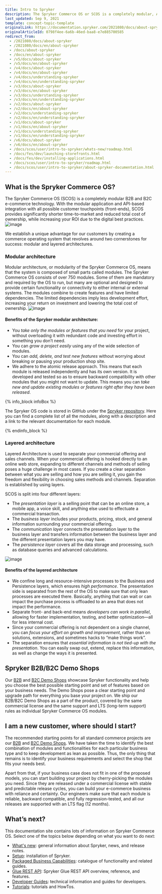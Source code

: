 ```yaml
---
title: Intro to Spryker
description: The Spryker Commerce OS or SCOS is a completely modular, API-first, headless commerce technology for transactional business models in a B2B or B2C context.
last_updated: Sep 9, 2021
template: concept-topic-template
originalLink: https://documentation.spryker.com/2021080/docs/about-spryker
originalArticleId: 0798f4ee-6a6b-46ed-baa8-e7e885700585
redirect_from:
  - /2021080/docs/about-spryker
  - /2021080/docs/en/about-spryker
  - /docs/about-spryker
  - /docs/en/about-spryker
  - /v5/docs/about-spryker
  - /v5/docs/en/about-spryker
  - /v4/docs/about-spryker
  - /v4/docs/en/about-spryker
  - /v4/docs/understanding-spryker
  - /v4/docs/en/understanding-spryker
  - /v3/docs/about-spryker
  - /v3/docs/en/about-spryker
  - /v3/docs/understanding-spryker
  - /v3/docs/en/understanding-spryker
  - /v2/docs/about-spryker
  - /v2/docs/en/about-spryker
  - /v2/docs/understanding-spryker
  - /v2/docs/en/understanding-spryker
  - /v1/docs/about-spryker
  - /v1/docs/en/about-spryker
  - /v1/docs/understanding-spryker
  - /v1/docs/en/understanding-spryker
  - /v6/docs/about-spryker
  - /v6/docs/en/about-spryker
  - /docs/scos/user/intro-to-spryker/whats-new/roadmap.html
  - /docs/fes/dev/launching-storefronts.html
  - /docs/fes/dev/installing-applications.html
  - /docs/scos/user/intro-to-spryker/roadmap.html
  - /docs/scos/user/intro-to-spryker/about-spryker-documentation.html
---
```


## What is the Spryker Commerce OS?

The Spryker Commerce OS (SCOS) is a completely modular B2B and B2C e-commerce technology. With the modular application and API-based integration with all possible customer touchpoints (front-ends), SCOS provides significantly shorter time-to-market and reduced total cost of ownership, while increasing your ROI due to the digital best practices.
![image](https://spryker.s3.eu-central-1.amazonaws.com/docs/About/About+Spryker/Spryker-OS-Overview-RGB-JULY19_Spryker-OS-Overview.png)

We establish a unique advantage for our customers by creating a commerce operating system that revolves around two cornerstones for success: modular and layered architectures.

### Modular architecture

Modular architecture, or modularity of the Spryker Commerce OS, means that the system is composed of small parts called modules. The Spryker Commerce OS consists of over 750 modules. Some of them are mandatory and required by the OS to run, but many are optional and designed to provide certain functionality or connectivity to either internal or external systems.
The modules combine to create features and have limited dependencies. The limited dependencies imply less development effort, increasing your return on investment and lowering the total cost of ownership.
![image](https://spryker.s3.eu-central-1.amazonaws.com/docs/About/About+Spryker/modularity_transparent.png)

#### Benefits of the Spryker modular architecture:

* You *take only the modules or features that you need* for your project, without overloading it with redundant code and investing effort in something you don’t need.
* You can *grow a project easily* using any of the wide selection of modules.
* You can *add, delete, and test new features* without worrying about breaking or pausing your production shop site.
* We adhere to the atomic release approach. This means that each module is released independently and has its own version. It is developed and tested so as to ensure backward compatibility with other modules that you might not want to update. This means you can *take new and update existing modules or features right after they have been released*.

{% info_block infoBox %}

The Spryker OS code is stored in GitHub under the [Spryker repository](https://github.com/spryker). Here you can find a complete list of all the modules, along with a description and a link to the relevant documentation for each module.

{% endinfo_block %}

### Layered architecture

Layered Architecture is used to separate your commercial offering and sales channels.
When your commercial offering is hooked directly to an online web store, expanding to different channels and methods of selling poses a huge challenge in most cases. If you create a clear separation between what you are selling and how you are selling it, you gain the freedom and flexibility in choosing sales methods and channels.
Separation is established by using layers.

SCOS is split into four different layers:

* The *presentation layer* is a selling point that can be an online store, a mobile app, a voice skill, and anything else used to effectuate a commercial transaction.
* The *business layer* includes your products, pricing, stock, and general information surrounding your commercial offering.
* The *communication layer* connects the presentation layer to the business layer and transfers information between the business layer and the different presentation layers you may have.
* The *persistence layer* covers all the data storage and processing, such as database queries and advanced calculations.

<!---![Spryker layers](https://spryker.s3.eu-central-1.amazonaws.com/docs/About/About+Spryker/spryker_layers.png)-->

![image](https://spryker.s3.eu-central-1.amazonaws.com/docs/About/About+Spryker/spryker_layers_s.png)


#### Benefits of the layered architecture

* We confine long and resource-intensive processes to the Business and Persistence layers, which ensures *high performance*. The presentation side is separated from the rest of the OS to make sure that only lean processes are executed there. Basically, anything that can wait or can impact the purchase process is offloaded to an area that does not impact the performance.
* Separate front- and back-end means *developers can work in parallel*, allowing for faster implementation, testing, and better optimization—all for less internal cost.
* Since your commercial offering is not dependent on a single channel, you can *focus your effort on growth and improvement*, rather than on solutions, extensions, and sometimes hacks to “make things work”.
* The separation ensures that *essential information is not tied-up with the presentation*. You can easily swap out, extend, replace this information, as well as change the ways it is presented.

## Spryker B2B/B2C Demo Shops

Our [B2B](/docs/scos/user/intro-to-spryker/b2b-suite.html) and [B2C Demo Shops](/docs/scos/user/intro-to-spryker/b2c-suite.html) showcase Spryker functionality and help you choose the best possible starting point and set of features based on your business needs. The Demo Shops pose a clear starting point and upgrade path for everything you base your project on. We ship our B2B/B2C Demo Shops as a part of the product, covered by the same commercial license and the same support and LTS (long-term support) rules as individual Spryker Commerce OS modules.

## I am a new customer, where should I start?

The recommended starting points for all standard commerce projects are our [B2B](/docs/scos/user/intro-to-spryker/b2b-suite.html#b2b-demo-shop) and [B2C Demo Shops](/docs/scos/user/intro-to-spryker/b2c-suite.html#b2c-demo-shop). We have taken the time to identify the best combination of modules and functionalities for each particular business type and to keep development as lean as possible. Thus, the only thing that remains is to identify your business requirements and select the shop that fits your needs best.

Apart from that, if your business case does not fit in one of the proposed models, you can start building your project by cherry-picking the modules you need. Since they are released under a commercial license with stable and predictable release cycles, you can build your e-commerce business with reliance and certainty. Our engineers make sure that each module is reliable, backward compatible, and fully regression-tested, and all our releases are supported with an LTS flag (12 months).

## What’s next?

This documentation site contains lots of information on Spryker Commerce OS. Select one of the topics below depending on what you want to do next:

* [What's new](/docs/scos/user/intro-to-spryker/whats-new/whats-new.html): general information about Spryker, news, and release notes.
* [Setup](/docs/dg/dev/set-up-spryker-locally/set-up-spryker-locally.html): installation of Spryker.
* [Packaged Business Capabilities](/docs/pbc/all/pbc.html): catalogue of functionality and related guides.
* [Glue REST API](/docs/scos/dev/glue-api-guides/{{site.version}}/old-glue-infrastructure/glue-rest-api.html): Spryker Glue REST API overview, reference, and features.
* [Developer Guides](/docs/scos/dev/developer-getting-started-guide.html): technical information and guides for developers.
* [Tutorials](/docs/scos/dev/tutorials-and-howtos/tutorials-and-howtos.html): tutorials and HowTos.
